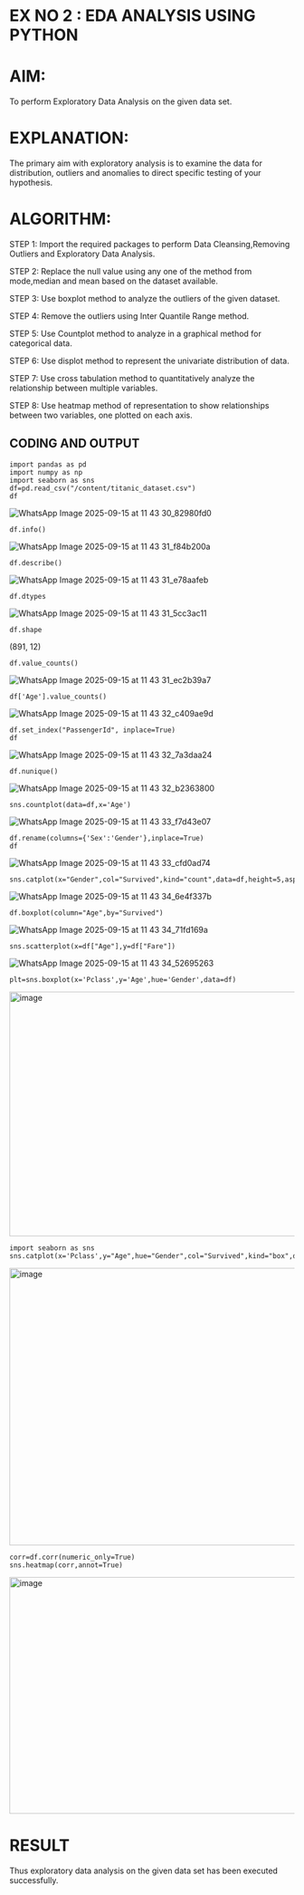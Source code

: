 # EX NO 2 : EDA ANALYSIS USING PYTHON

# AIM:

 To perform Exploratory Data Analysis on the given data set.
      
# EXPLANATION:

  The primary aim with exploratory analysis is to examine the data for distribution, outliers and anomalies to direct specific testing of your hypothesis.
  
# ALGORITHM:

STEP 1: Import the required packages to perform Data Cleansing,Removing Outliers and Exploratory Data Analysis.

STEP 2: Replace the null value using any one of the method from mode,median and mean based on the dataset available.

STEP 3: Use boxplot method to analyze the outliers of the given dataset.

STEP 4: Remove the outliers using Inter Quantile Range method.

STEP 5: Use Countplot method to analyze in a graphical method for categorical data.

STEP 6: Use displot method to represent the univariate distribution of data.

STEP 7: Use cross tabulation method to quantitatively analyze the relationship between multiple variables.

STEP 8: Use heatmap method of representation to show relationships between two variables, one plotted on each axis.

## CODING AND OUTPUT

```
import pandas as pd
import numpy as np
import seaborn as sns
df=pd.read_csv("/content/titanic_dataset.csv")
df
```
![WhatsApp Image 2025-09-15 at 11 43 30_82980fd0](https://github.com/user-attachments/assets/6bed2bb1-b856-4cc9-938e-b68290bc3436)

```
df.info()
```
![WhatsApp Image 2025-09-15 at 11 43 31_f84b200a](https://github.com/user-attachments/assets/26b7cd3c-fe61-4a7f-9b8f-f4230894fffd)

```
df.describe()
```
![WhatsApp Image 2025-09-15 at 11 43 31_e78aafeb](https://github.com/user-attachments/assets/8c97795a-d900-4072-83e6-9690d3726c48)

```
df.dtypes
```
![WhatsApp Image 2025-09-15 at 11 43 31_5cc3ac11](https://github.com/user-attachments/assets/3e2a1b2b-0340-4dec-8018-2ba90b94554f)

```
df.shape
```
(891, 12)

```
df.value_counts()
```
![WhatsApp Image 2025-09-15 at 11 43 31_ec2b39a7](https://github.com/user-attachments/assets/951155e3-b060-465e-9064-8428a3e95e79)

```
df['Age'].value_counts()
```
![WhatsApp Image 2025-09-15 at 11 43 32_c409ae9d](https://github.com/user-attachments/assets/b89be5e8-e285-4bef-bc6b-cedf64bb6979)

```
df.set_index("PassengerId", inplace=True)
df
```
![WhatsApp Image 2025-09-15 at 11 43 32_7a3daa24](https://github.com/user-attachments/assets/e835abb7-9f53-4756-b579-574a1d674122)

```
df.nunique()
```
![WhatsApp Image 2025-09-15 at 11 43 32_b2363800](https://github.com/user-attachments/assets/221f87d3-8658-4ff1-a4d2-eece853ebaed)

```
sns.countplot(data=df,x='Age')
```
![WhatsApp Image 2025-09-15 at 11 43 33_f7d43e07](https://github.com/user-attachments/assets/29aa82ab-2f50-4771-975b-8d0180cbad0f)

```
df.rename(columns={'Sex':'Gender'},inplace=True)
df
```
![WhatsApp Image 2025-09-15 at 11 43 33_cfd0ad74](https://github.com/user-attachments/assets/50191f0d-3757-4656-be68-d0eb3fce6558)

```
sns.catplot(x="Gender",col="Survived",kind="count",data=df,height=5,aspect=.7)
```
![WhatsApp Image 2025-09-15 at 11 43 34_6e4f337b](https://github.com/user-attachments/assets/b5966af1-fc70-4f36-8a24-a13ad904538e)

```
df.boxplot(column="Age",by="Survived")
```
![WhatsApp Image 2025-09-15 at 11 43 34_71fd169a](https://github.com/user-attachments/assets/27faf7b4-d63a-492e-ac30-0a38524789ce)

```
sns.scatterplot(x=df["Age"],y=df["Fare"])
```
![WhatsApp Image 2025-09-15 at 11 43 34_52695263](https://github.com/user-attachments/assets/6521ce61-57e4-4b40-bacb-7efafc7c11af)

```
plt=sns.boxplot(x='Pclass',y='Age',hue='Gender',data=df)
```
<img width="562" height="432" alt="image" src="https://github.com/user-attachments/assets/59da7cab-ee18-4a93-9c98-70c6ab8e6a62" />

```
import seaborn as sns
sns.catplot(x='Pclass',y="Age",hue="Gender",col="Survived",kind="box",data=df)
```
<img width="1089" height="490" alt="image" src="https://github.com/user-attachments/assets/18d1279d-9fc0-47ab-9df7-bee51beb0134" />

```
corr=df.corr(numeric_only=True)
sns.heatmap(corr,annot=True)
```

<img width="527" height="418" alt="image" src="https://github.com/user-attachments/assets/71ca7d4a-580e-426c-9cc4-5b4b4df3d49c" />

# RESULT

Thus exploratory data analysis on the given data set has been executed successfully.      
